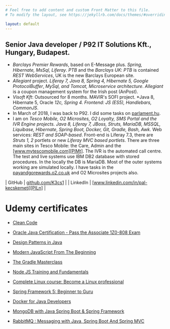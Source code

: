 ```yaml
---
# Feel free to add content and custom Front Matter to this file.
# To modify the layout, see https://jekyllrb.com/docs/themes/#overriding-theme-defaults

layout: default
---
```


## Senior Java developer / P92 IT Solutions Kft., Hungary, Budapest.

- *Barclays Premier Rewards*, based on E-Message plus. *Spring, Hibernate, MsSql,
Liferay*. *PTB* and the *Barclays UK*: *PTB* is contained *REST WebServices*, UK is the new
Barclays European site.
- *Allegiant* project. *Liferay 7, Java 8, Spring 4, Hibernate 5, Google ProtocolBuffer*,
*MySql, and Tomcat, Microservice architecture*. *Allegiant* is a coupon management
system for the Irish post (AnPost).
- *Visoft Kft*: Outsourced for 8 months. MAVIR's SOFI project. *Java 8, Hibernate 5, Oracle
*12c, Spring 4. Frontend: JS (ES5), Handlebars, CommonJS*.
- In March of 2018, I was back to P92. I did some tasks on [parlament.hu][PlPh].
- I am on *Tesco Mobile, O2 Microsites, O2 Loyalty, SMS Portal and the IVR Engine*
*projects. Java 8, Liferay 7, JBoss, Struts, MariaDB, MSSQL, Liquibase, Hibernate*,
*Spring Boot, Docker, Git, Gradle, Bash, Awk*. Web services: *REST and SOAP-based*. 
Front-end is Liferay 7.3, there are *Struts 1, 2*
portlets or new *Liferay MVC based portlets*. There are three main sites in Tesco
Mobile: the Care, Admin and the [www.mytescomobile.com][PlMt]. The IVR is the
automated call centre. The test and live systems use IBM DB2 database with stored
procedures. In the locally the DB is MariaDB. Most of the outer systems working are
simulated locally. I have tasks in the [payandgorewards.o2.co.uk][PlRw] and O2 Microsites
projects also.

| GitHub | [github.com/K3cs1][PlGh] |
| LinkedIn | [www.linkedin.com/in/pal-kecskemeti][PlLn] |

# Udemy certificates #
- [Clean Code][UcCc]
- [Oracle Java Certification - Pass the Associate 1Z0-808 Exam][UcOj]
- [Design Patterns in Java][UcDj]
- [Modern JavaScript From The Beginning][UcMj]
- [The Gradle Masterclass][UcGm]
- [Node JS Training and Fundamentals][UcNj]
- [Complete Linux course: Become a Linux professional][UcCl]
- [Spring Framework 5: Beginner to Guru][UcSf]
- [Docker for Java Developers][UcDo]
- [MongoDB with Java Spring Boot & Spring Framework][UcMs]
- [RabbitMQ : Messaging with Java, Spring Boot And Spring MVC][UcRs]

   [PlGh]: <https://github.com/K3cs1>
   [PlLn]: <https://www.linkedin.com/in/pal-kecskemeti>
   [PlPh]: <https://parlament.hu>
   [PlMt]: <https://www.mytescomobile.com>
   [PlRw]: <https://payandgorewards.o2.co.uk>
   [UcCc]: <https://www.udemy.com/certificate/UC-cfedefdd-bc19-4f54-981b-0552195c1c05>
   [UcOj]: <https://www.udemy.com/certificate/UC-TANPMHZ9>
   [UcDj]: <https://www.udemy.com/certificate/UC-bf064959-763d-4443-a9b9-afb8b6b8a1b7>
   [UcMj]: <https://www.udemy.com/certificate/UC-RXDT9YJZ>
   [UcGm]: <https://www.udemy.com/certificate/UC-ANWORGW4>
   [UcNj]: <https://www.udemy.com/certificate/UC-PKCCUIDO>
   [UcCl]: <https://www.udemy.com/certificate/UC-f5cf7cb9-0106-4449-853f-2cd0c7ee98fc>
   [UcSf]: <https://www.udemy.com/certificate/UC-CLR1TS82>
   [UcDo]: <https://www.udemy.com/certificate/UC-HM4Z2JUQ>
   [UcMs]: <https://www.udemy.com/certificate/UC-3a7d6404-5145-4197-b800-87bfd55930f4>
   [UcRs]: <https://www.udemy.com/certificate/UC-5b0da720-9198-4e4e-b485-848b723f5a0b>